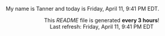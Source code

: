 My name is Tanner and today is Friday, April 11, 9:41 PM EDT.

<p align="center">This <i>README</i> file is generated <b>every 3 hours</b>!</br>Last refresh: Friday, April 11, 9:41 PM EDT<br /></p>

